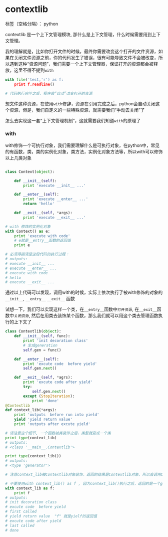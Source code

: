 # contextlib

标签（空格分隔）： python

contextlib 是一个上下文管理模块, 那什么是上下文管理，什么时候需要用到上下文管理。

我的理解就是，比如你打开文件的时候，最终你需要改变这个打开的文件资源，如果在关闭文件资源之前，你的代码发生了错误，很有可能导致文件不会被改变，所以遇到这种“资源问题”，我们需要一个上下文管理器，保证打开的资源都会被释放，这里不得不提到`with`

```python
with file('test,'r') as f:
    print f.readline()

# 代码执行完毕之后，程序会“自动”改变打开的资源
```
想文件这种资源，在使用`with`修辞，资源在引用完成之后，python会自动关闭这个资源，但是，我们自定义的一些特殊资源，就需要我们“手动去关闭”了

怎么去实现这一套“上下文管理机制”，这就需要我们知道`with`的原理了

### with

with修饰一个可执行对象，我们需要理解什么是可执行对象，在python中，常见的有函数，类，类的实例化对象，类方法，实例化对象方法等，所以with可以修饰以上几类对象

```python

class Context(object):

    def __init__(self):
        print 'execute __init__ ...'

    def __enter__(self):
        print 'execute __enter__ ...'
        return 'hello'

    def __exit__(self, *args):
        print 'execute __exit__ ...'

# with 修饰的实例化对象
with Context() as e:
    print 'execute with code'
    # e就是__entry__函数的返回值
    print e

# 必须得搞清楚这段代码的执行过程：
# outputs:
# execute __init__ ...
# execute __enter__ ...
# execute with code
# hello
# execute __exit__ ...
```
通过以上代码可以发现，调用with的时候，实际上依次执行了被with修饰的对象的`__init__`, `__entry__` `__exit__`  函数

试想一下，我们可以实现这样一个类，在`__entry__`函数中`打开资源`, 在`__exit__`函数中`关闭资源`, 然后在用类去装饰某个函数，那么我们就可以用这个类去管理函数执行的上下文了

```python
class Contextlib(object):
    def __init__(self, func):
        print 'init decoration class'
        # 生成generation
        self.gen = func()

    def __enter__(self):
        print 'excute code  before yield'
        self.gen.next()

    def __exit__(self, *agrs):
        print 'excute code after yield'
        try:
            self.gen.next()
        except (StopIteration):
            print 'done'
@Contextlib
def context_lib(*args):
    print 'outputs  before run into yield'
    yield 'yield return value'
    print 'outputs after excute yield'

# 请注意这个细节, 一个函数被类装饰之后，类型就变成一个类
print type(context_lib)
# outputs:
# <class '__main__.Contextlib'>

print type(context_lib())
# outputs:
# <type 'generator'>

# 注意context_lib被Contextlib对象装饰，返回的结果是Contextlib对象，所以会调用Contextlib的__entry__方法

# 不要使用with context_lib() as f , 因为context_lib()执行之后，返回的是一个generator,generator可没有__entry__方法，因而会报错
with context_lib as f:
    print f
# outputs:
# init decoration class
# excute code  before yield
# first called
# yield return value  "f" 就是yielf的返回值
# excute code after yield
# last called
# done

```



